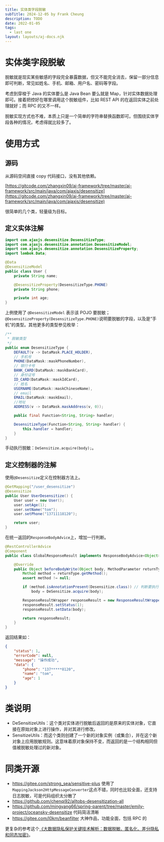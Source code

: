 ```yaml
---
title: 实体类字段脱敏
subTitle: 2024-12-05 by Frank Cheung
description: TODO
date: 2022-01-05
tags:
  - last one
layout: layouts/aj-docs.njk
---
```

# 实体类字段脱敏

脱敏就是现实某些敏感的字段完全暴露数据，但又不能完全消去，保留一部分信息即可判断，常见如姓名、手机、邮箱、用户名、密码等字段。

考虑到穿梭于 Java 的实体要么是 Java Bean 要么就是 Map，针对实体数据处理即可。接着把控好在哪里调用这个脱敏组件，比如 REST API 的在返回实体之前处理就好；而 RPC 的又不一样。

脱敏实现方式也不难，本质上只是一个简单的字符串替换函数即可。但围绕实体字段各种的情况，考虑得就比较多了。

# 使用方式
## 源码
从源码空间直接 copy 代码接口，没有其他依赖。

[https://gitcode.com/zhangxin09/aj-framework/tree/master/aj-framework/src/main/java/com/ajaxjs/desensitize](https://gitcode.com/zhangxin09/aj-framework/tree/master/aj-framework/src/main/java/com/ajaxjs/desensitize)

很简单的几个类，轻量级为目标。


## 定义实体注解

```java
import com.ajaxjs.desensitize.DesensitizeType;
import com.ajaxjs.desensitize.annotation.DesensitizeModel;
import com.ajaxjs.desensitize.annotation.DesensitizeProperty;
import lombok.Data;

@Data
@DesensitizeModel
public class User {
    private String name;

    @DesensitizeProperty(DesensitizeType.PHONE)
    private String phone;

    private int age;
}
```
上例使用了 `@DesensitizeModel` 表示该 POJO 要脱敏；`@DesensitizeProperty(DesensitizeType.PHONE)`说明要脱敏的字段，以及是“手机”的类型。其他更多的类型参见枚举：


```java
/**
 * 脱敏类型
 */
public enum DesensitizeType {
    DEFAULT(v -> DataMask.PLACE_HOLDER),
    // 手机号
    PHONE(DataMask::maskPhoneNumber),
    // 银行卡号
    BANK_CARD(DataMask::maskBankCard),
    // 身份证号
    ID_CARD(DataMask::maskIdCard),
    // 姓名
    USERNAME(DataMask::maskChineseName),
    // email
    EMAIL(DataMask::maskEmail),
    //地址
    ADDRESS(v -> DataMask.maskAddress(v, 0));

    public final Function<String, String> handler;

    DesensitizeType(Function<String, String> handler) {
        this.handler = handler;
    }
}

```
手动执行脱敏：`DeSensitize.acquire(body);`。
## 定义控制器的注解
使用`@Desensitize`定义在控制器方法上。
```java
@GetMapping("/user_desensitize")
@Desensitize
public User UserDesensitize() {
    User user = new User();
    user.setAge(1);
    user.setName("tom");
    user.setPhone("13711118120");

    return user;
}
```

在统一返回的`ResponseBodyAdvice`上，增加一行判断。
```java
@RestControllerAdvice
@Component
public class GlobalResponseResult implements ResponseBodyAdvice<Object> {

    @Override
    public Object beforeBodyWrite(Object body, MethodParameter returnType, MediaType selectedContentType, Class<? extends HttpMessageConverter<?>> selectedConverterType, ServerHttpRequest request, ServerHttpResponse response) {
        Method method = returnType.getMethod();
        assert method != null;

        if (method.isAnnotationPresent(Desensitize.class)) // 判断要执行脱敏
            body = DeSensitize.acquire(body);

        ResponseResultWrapper responseResult = new ResponseResultWrapper();
        responseResult.setStatus(1);
        responseResult.setData(body);

        return responseResult;
    }
}
```
返回结果如：
```json
{
    "status": 1,
    "errorCode": null,
    "message": "操作成功",
    "data": {
        "phone": "137*****8120",
        "name": "tom",
        "age": 1
    }
}
```

# 类说明
- DeSensitizeUtils：这个类对实体进行脱敏后返回的是原来的实体对象，它直接在原始对象上进行操作，并对其进行修改。
- SensitizeUtils：而这个类则创建了一个新的对象实例（或集合），并在这个新对象上应用脱敏规则。这意味着原对象保持不变，而返回的是一个结构相同但值被脱敏处理过的新对象。

# 同类开源

- https://gitee.com/strong_sea/sensitive-plus 使用了`MappingJackson2HttpMessageConverter`这点不错，同时也比较全面，还支持日志脱敏，可是代码组织太分散了
- https://github.com/chenqi92/alltobs-desensitization-all
- https://github.com/mingyang66/spring-parent/tree/master/emily-project/oceansky-desensitize 代码简洁清晰
- https://gitee.com/l0km/beanfilter 大神作品，功能全面，包括 RPC 的

更复杂的参考这个[《大数据隐私保护关键技术解析：数据脱敏、匿名化、差分隐私和同态加密》](https://www.secrss.com/articles/13856)。